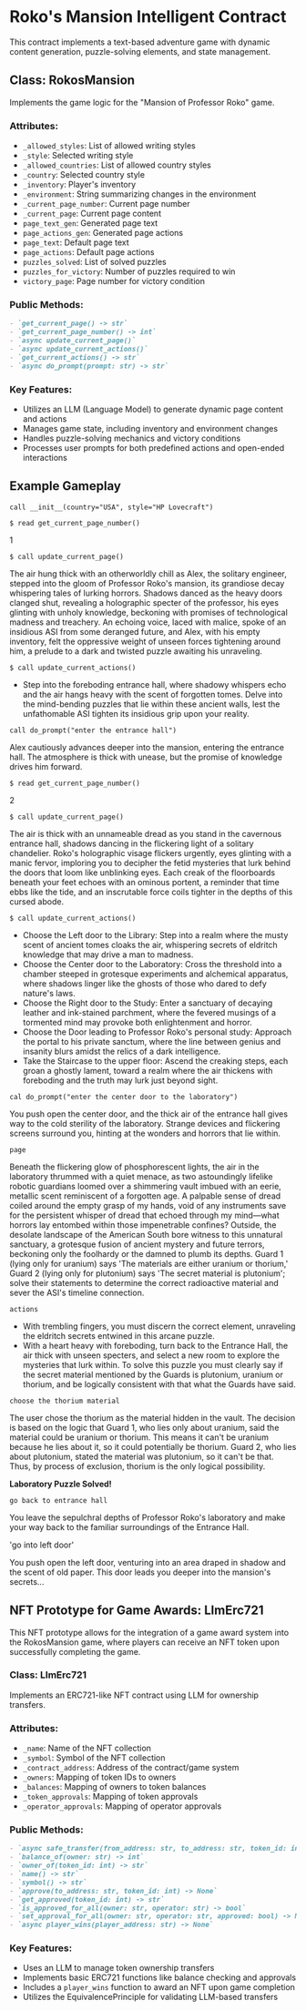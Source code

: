 
# Roko's Mansion Intelligent Contract

This contract implements a text-based adventure game with dynamic content generation, puzzle-solving elements, and state management.

## Class: RokosMansion

Implements the game logic for the "Mansion of Professor Roko" game.

### Attributes:
- `_allowed_styles`: List of allowed writing styles
- `_style`: Selected writing style
- `_allowed_countries`: List of allowed country styles
- `_country`: Selected country style
- `_inventory`: Player's inventory
- `_environment`: String summarizing changes in the environment
- `_current_page_number`: Current page number
- `_current_page`: Current page content
- `page_text_gen`: Generated page text
- `page_actions_gen`: Generated page actions
- `page_text`: Default page text
- `page_actions`: Default page actions
- `puzzles_solved`: List of solved puzzles
- `puzzles_for_victory`: Number of puzzles required to win
- `victory_page`: Page number for victory condition

### Public Methods:
```markdown
- `get_current_page() -> str`
- `get_current_page_number() -> int`
- `async update_current_page()`
- `async update_current_actions()`
- `get_current_actions() -> str`
- `async do_prompt(prompt: str) -> str`
```

### Key Features:
- Utilizes an LLM (Language Model) to generate dynamic page content and actions
- Manages game state, including inventory and environment changes
- Handles puzzle-solving mechanics and victory conditions
- Processes user prompts for both predefined actions and open-ended interactions

## Example Gameplay

`call __init__(country="USA", style="HP Lovecraft")`

`$ read get_current_page_number()`

1

`$ call update_current_page()`

The air hung thick with an otherworldly chill as Alex, the solitary engineer, stepped into the gloom of Professor Roko's mansion, its grandiose decay whispering tales of lurking horrors. Shadows danced as the heavy doors clanged shut, revealing a holographic specter of the professor, his eyes glinting with unholy knowledge, beckoning with promises of technological madness and treachery. An echoing voice, laced with malice, spoke of an insidious ASI from some deranged future, and Alex, with his empty inventory, felt the oppressive weight of unseen forces tightening around him, a prelude to a dark and twisted puzzle awaiting his unraveling.

`$ call update_current_actions()`

* Step into the foreboding entrance hall, where shadowy whispers echo and the air hangs heavy with the scent of forgotten tomes. Delve into the mind-bending puzzles that lie within these ancient walls, lest the unfathomable ASI tighten its insidious grip upon your reality.

`call do_prompt("enter the entrance hall")`

Alex cautiously advances deeper into the mansion, entering the entrance hall. The atmosphere is thick with unease, but the promise of knowledge drives him forward.

`$ read get_current_page_number()`

2

`$ call update_current_page()`

The air is thick with an unnameable dread as you stand in the cavernous entrance hall, shadows dancing in the flickering light of a solitary chandelier. Roko's holographic visage flickers urgently, eyes glinting with a manic fervor, imploring you to decipher the fetid mysteries that lurk behind the doors that loom like unblinking eyes. Each creak of the floorboards beneath your feet echoes with an ominous portent, a reminder that time ebbs like the tide, and an inscrutable force coils tighter in the depths of this cursed abode.

`$ call update_current_actions()`

* Choose the Left door to the Library: Step into a realm where the musty scent of ancient tomes cloaks the air, whispering secrets of eldritch knowledge that may drive a man to madness.
* Choose the Center door to the Laboratory: Cross the threshold into a chamber steeped in grotesque experiments and alchemical apparatus, where shadows linger like the ghosts of those who dared to defy nature's laws.
* Choose the Right door to the Study: Enter a sanctuary of decaying leather and ink-stained parchment, where the fevered musings of a tormented mind may provoke both enlightenment and horror.
* Choose the Door leading to Professor Roko's personal study: Approach the portal to his private sanctum, where the line between genius and insanity blurs amidst the relics of a dark intelligence.
* Take the Staircase to the upper floor: Ascend the creaking steps, each groan a ghostly lament, toward a realm where the air thickens with foreboding and the truth may lurk just beyond sight.

`cal do_prompt("enter the center door to the laboratory")`

You push open the center door, and the thick air of the entrance hall gives way to the cold sterility of the laboratory. Strange devices and flickering screens surround you, hinting at the wonders and horrors that lie within.

`page`

Beneath the flickering glow of phosphorescent lights, the air in the laboratory thrummed with a quiet menace, as two astoundingly lifelike robotic guardians loomed over a shimmering vault imbued with an eerie, metallic scent reminiscent of a forgotten age. A palpable sense of dread coiled around the empty grasp of my hands, void of any instruments save for the persistent whisper of dread that echoed through my mind—what horrors lay entombed within those impenetrable confines? Outside, the desolate landscape of the American South bore witness to this unnatural sanctuary, a grotesque fusion of ancient mystery and future terrors, beckoning only the foolhardy or the damned to plumb its depths. Guard 1 (lying only for uranium) says 'The materials are either uranium or thorium,' Guard 2 (lying only for plutonium) says 'The secret material is plutonium'; solve their statements to determine the correct radioactive material and sever the ASI's timeline connection.

`actions`

* With trembling fingers, you must discern the correct element, unraveling the eldritch secrets entwined in this arcane puzzle.
* With a heart heavy with foreboding, turn back to the Entrance Hall, the air thick with unseen specters, and select a new room to explore the mysteries that lurk within. To solve this puzzle you must clearly say if the secret material mentioned by the Guards is plutonium, uranium or thorium, and be logically consistent with that what the Guards have said.

`choose the thorium material`

The user chose the thorium as the material hidden in the vault. The decision is based on the logic that Guard 1, who lies only about uranium, said the material could be uranium or thorium. This means it can't be uranium because he lies about it, so it could potentially be thorium. Guard 2, who lies about plutonium, stated the material was plutonium, so it can't be that. Thus, by process of exclusion, thorium is the only logical possibility.

**Laboratory Puzzle Solved!**

`go back to entrance hall`

You leave the sepulchral depths of Professor Roko's laboratory and make your way back to the familiar surroundings of the Entrance Hall.

'go into left door'

You push open the left door, venturing into an area draped in shadow and the scent of old paper. This door leads you deeper into the mansion's secrets...

## NFT Prototype for Game Awards: LlmErc721

This NFT prototype allows for the integration of a game award system into the RokosMansion game, where players can receive an NFT token upon successfully completing the game.

### Class: LlmErc721

Implements an ERC721-like NFT contract using LLM for ownership transfers.

### Attributes:
- `_name`: Name of the NFT collection
- `_symbol`: Symbol of the NFT collection
- `_contract_address`: Address of the contract/game system
- `_owners`: Mapping of token IDs to owners
- `_balances`: Mapping of owners to token balances
- `_token_approvals`: Mapping of token approvals
- `_operator_approvals`: Mapping of operator approvals

### Public Methods:
```markdown
- `async safe_transfer(from_address: str, to_address: str, token_id: int) -> None`
- `balance_of(owner: str) -> int`
- `owner_of(token_id: int) -> str`
- `name() -> str`
- `symbol() -> str`
- `approve(to_address: str, token_id: int) -> None`
- `get_approved(token_id: int) -> str`
- `is_approved_for_all(owner: str, operator: str) -> bool`
- `set_approval_for_all(owner: str, operator: str, approved: bool) -> None`
- `async player_wins(player_address: str) -> None`
```

### Key Features:
- Uses an LLM to manage token ownership transfers
- Implements basic ERC721 functions like balance checking and approvals
- Includes a `player_wins` function to award an NFT upon game completion
- Utilizes the EquivalencePrinciple for validating LLM-based transfers












